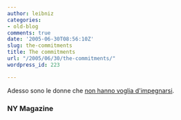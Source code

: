 ```yaml
---
author: leibniz
categories:
- old-blog
comments: true
date: '2005-06-30T08:56:10Z'
slug: the-commitments
title: The commitments
url: "/2005/06/30/the-commitments/"
wordpress_id: 223

---
```

Adesso sono le donne che [non hanno voglia d'impegnarsi](https://www.newyorkmetro.com/nymetro/nightlife/sex/columns/nakedcity/9963/index.html).  



### NY Magazine
